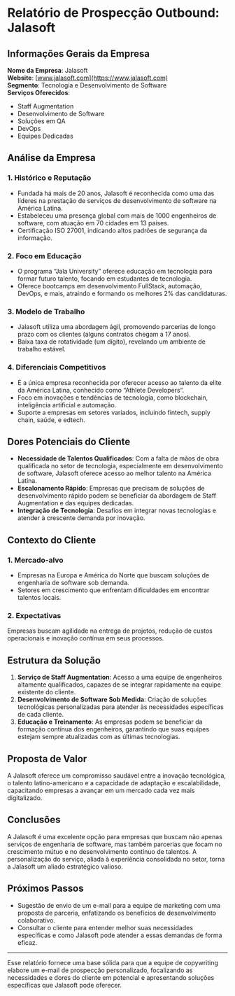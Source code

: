 # Relatório de Prospecção Outbound: Jalasoft

## Informações Gerais da Empresa

**Nome da Empresa**: Jalasoft  
**Website**: [www.jalasoft.com](https://www.jalasoft.com)  
**Segmento**: Tecnologia e Desenvolvimento de Software  
**Serviços Oferecidos**:
- Staff Augmentation
- Desenvolvimento de Software
- Soluções em QA
- DevOps
- Equipes Dedicadas

## Análise da Empresa

### 1. **Histórico e Reputação**
- Fundada há mais de 20 anos, Jalasoft é reconhecida como uma das líderes na prestação de serviços de desenvolvimento de software na América Latina.
- Estabeleceu uma presença global com mais de 1000 engenheiros de software, com atuação em 70 cidades em 13 países.
- Certificação ISO 27001, indicando altos padrões de segurança da informação.

### 2. **Foco em Educação**
- O programa “Jala University” oferece educação em tecnologia para formar futuro talento, focando em estudantes de tecnologia.
- Oferece bootcamps em desenvolvimento FullStack, automação, DevOps, e mais, atraindo e formando os melhores 2% das candidaturas.

### 3. **Modelo de Trabalho**
- Jalasoft utiliza uma abordagem ágil, promovendo parcerias de longo prazo com os clientes (alguns contratos chegam a 17 anos).
- Baixa taxa de rotatividade (um dígito), revelando um ambiente de trabalho estável.

### 4. **Diferenciais Competitivos**
- É a única empresa reconhecida por oferecer acesso ao talento da elite da América Latina, conhecido como “Athlete Developers”.
- Foco em inovações e tendências de tecnologia, como blockchain, inteligência artificial e automação.
- Suporte a empresas em setores variados, incluindo fintech, supply chain, saúde, e edtech.

## Dores Potenciais do Cliente

- **Necessidade de Talentos Qualificados**: Com a falta de mãos de obra qualificada no setor de tecnologia, especialmente em desenvolvimento de software, Jalasoft oferece acesso ao melhor talento na América Latina.
- **Escalonamento Rápido**: Empresas que precisam de soluções de desenvolvimento rápido podem se beneficiar da abordagem de Staff Augmentation e das equipes dedicadas.
- **Integração de Tecnologia**: Desafios em integrar novas tecnologias e atender à crescente demanda por inovação.

## Contexto do Cliente

### 1. **Mercado-alvo**
- Empresas na Europa e América do Norte que buscam soluções de engenharia de software sob demanda.
- Setores em crescimento que enfrentam dificuldades em encontrar talentos locais.

### 2. **Expectativas**  
Empresas buscam agilidade na entrega de projetos, redução de custos operacionais e inovação contínua em seus processos.

## Estrutura da Solução

1. **Serviço de Staff Augmentation**: Acesso a uma equipe de engenheiros altamente qualificados, capazes de se integrar rapidamente na equipe existente do cliente.
2. **Desenvolvimento de Software Sob Medida**: Criação de soluções tecnológicas personalizadas para atender às necessidades específicas de cada cliente.
3. **Educação e Treinamento**: As empresas podem se beneficiar da formação contínua dos engenheiros, garantindo que suas equipes estejam sempre atualizadas com as últimas tecnologias.

## Proposta de Valor

A Jalasoft oferece um compromisso saudável entre a inovação tecnológica, o talento latino-americano e a capacidade de adaptação e escalabilidade, capacitando empresas a avançar em um mercado cada vez mais digitalizado.

## Conclusões

A Jalasoft é uma excelente opção para empresas que buscam não apenas serviços de engenharia de software, mas também parcerias que focam no crescimento mútuo e no desenvolvimento contínuo de talentos. A personalização do serviço, aliada à experiência consolidada no setor, torna a Jalasoft um aliado estratégico valioso.

## Próximos Passos

- Sugestão de envio de um e-mail para a equipe de marketing com uma proposta de parceria, enfatizando os benefícios de desenvolvimento colaborativo.
- Consultar o cliente para entender melhor suas necessidades específicas e como Jalasoft pode atender a essas demandas de forma eficaz.

---

Esse relatório fornece uma base sólida para que a equipe de copywriting elabore um e-mail de prospecção personalizado, focalizando as necessidades e dores do cliente em potencial e apresentando soluções específicas que Jalasoft pode oferecer.